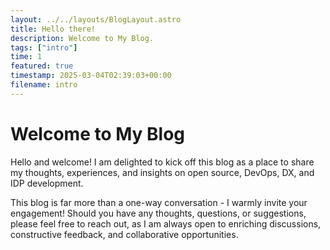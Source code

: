 ```yaml
---
layout: ../../layouts/BlogLayout.astro
title: Hello there!
description: Welcome to My Blog.
tags: ["intro"]
time: 1
featured: true
timestamp: 2025-03-04T02:39:03+00:00
filename: intro
---
```


# Welcome to My Blog

Hello and welcome! I am delighted to kick off this blog as a place to share my
thoughts, experiences, and insights on open source, DevOps, DX, and IDP
development.

This blog is far more than a one-way conversation - I warmly invite your
engagement! Should you have any thoughts, questions, or suggestions, please feel
free to reach out, as I am always open to enriching discussions, constructive
feedback, and collaborative opportunities.
